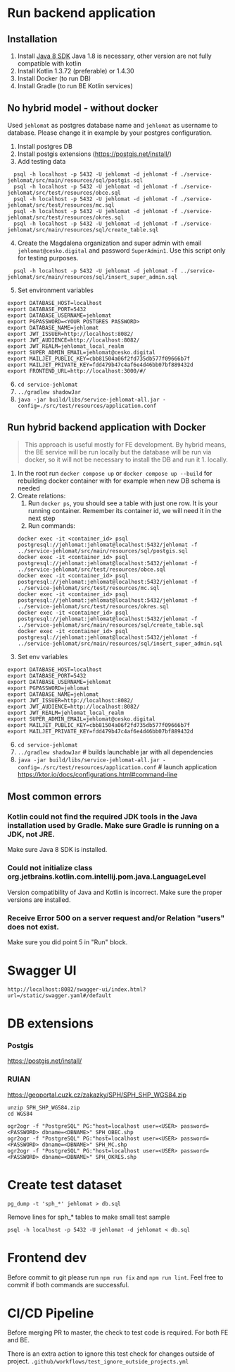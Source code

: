 # Run backend application

## Installation

1. Install [Java 8 SDK](https://www.oracle.com/java/technologies/downloads/#java8) Java 1.8 is necessary, other version are not fully compatible with kotlin
2. Install Kotlin 1.3.72 (preferable) or 1.4.30
3. Install Docker (to run DB)
4. Install Gradle (to run BE Kotlin services)

## No hybrid model - without docker

Used `jehlomat` as postgres database name and `jehlomat` as username to database. 
Please change it in example by your postgres configuration. 

1) Install postgres DB
2) Install postgis extensions (https://postgis.net/install/)
3) Add testing data

```shell
  psql -h localhost -p 5432 -U jehlomat -d jehlomat -f ./service-jehlomat/src/main/resources/sql/postgis.sql
  psql -h localhost -p 5432 -U jehlomat -d jehlomat -f ./service-jehlomat/src/test/resources/obce.sql
  psql -h localhost -p 5432 -U jehlomat -d jehlomat -f ./service-jehlomat/src/test/resources/mc.sql
  psql -h localhost -p 5432 -U jehlomat -d jehlomat -f ./service-jehlomat/src/test/resources/okres.sql
  psql -h localhost -p 5432 -U jehlomat -d jehlomat -f ./service-jehlomat/src/main/resources/sql/create_table.sql
```

4) Create the Magdalena organization and super admin with email `jehlomat@cesko.digital` and password `SuperAdmin1`. Use this script only for testing purposes.
```shell
  psql -h localhost -p 5432 -U jehlomat -d jehlomat -f ../service-jehlomat/src/main/resources/sql/insert_super_admin.sql
```
5) Set environment variables
```shell
export DATABASE_HOST=localhost
export DATABASE_PORT=5432
export DATABASE_USERNAME=jehlomat
export PGPASSWORD=<YOUR POSTGRES PASSWORD>
export DATABASE_NAME=jehlomat
export JWT_ISSUER=http://localhost:8082/
export JWT_AUDIENCE=http://localhost:8082/
export JWT_REALM=jehlomat_local_realm
export SUPER_ADMIN_EMAIL=jehlomat@cesko.digital
export MAILJET_PUBLIC_KEY=cbb81504a06f2fd735db577f09666b7f
export MAILJET_PRIVATE_KEY=fdd479b47c4af6e4d46bb07bf889432d
export FRONTEND_URL=http://localhost:3000/#/
```
6) `cd service-jehlomat` 
7) `../gradlew shadowJar` 
8) `java -jar build/libs/service-jehlomat-all.jar -config=./src/test/resources/application.conf`


## Run hybrid backend application with Docker

> This approach is useful mostly for FE development. By hybrid means, the BE service will be run locally but the database will be run via docker, so it will not be necessary to install the DB and run it 1. locally.

1. In the root run `docker compose up` or `docker compose up --build` for rebuilding docker container with for example when new DB schema is needed
2. Create relations:
    1. Run `docker ps`, you should see a table with just one row. It is your running container. Remember its container id, we will need it in the next step
    2. Run commands:
    ```shell
    docker exec -it <container_id> psql postgresql://jehlomat:jehlomat@localhost:5432/jehlomat -f ../service-jehlomat/src/main/resources/sql/postgis.sql
    docker exec -it <container_id> psql postgresql://jehlomat:jehlomat@localhost:5432/jehlomat -f ../service-jehlomat/src/test/resources/obce.sql
    docker exec -it <container_id> psql postgresql://jehlomat:jehlomat@localhost:5432/jehlomat -f ../service-jehlomat/src/test/resources/mc.sql
    docker exec -it <container_id> psql postgresql://jehlomat:jehlomat@localhost:5432/jehlomat -f ../service-jehlomat/src/test/resources/okres.sql
    docker exec -it <container_id> psql postgresql://jehlomat:jehlomat@localhost:5432/jehlomat -f ../service-jehlomat/src/main/resources/sql/create_table.sql
    docker exec -it <container_id> psql postgresql://jehlomat:jehlomat@localhost:5432/jehlomat -f ../service-jehlomat/src/main/resources/sql/insert_super_admin.sql
    ```
3. Set env variables
```shell
export DATABASE_HOST=localhost
export DATABASE_PORT=5432
export DATABASE_USERNAME=jehlomat
export PGPASSWORD=jehlomat
export DATABASE_NAME=jehlomat
export JWT_ISSUER=http://localhost:8082/
export JWT_AUDIENCE=http://localhost:8082/
export JWT_REALM=jehlomat_local_realm
export SUPER_ADMIN_EMAIL=jehlomat@cesko.digital
export MAILJET_PUBLIC_KEY=cbb81504a06f2fd735db577f09666b7f
export MAILJET_PRIVATE_KEY=fdd479b47c4af6e4d46bb07bf889432d
```
6. `cd service-jehlomat`
7. `../gradlew shadowJar`  # builds launchable jar with all dependencies
8. `java -jar build/libs/service-jehlomat-all.jar -config=./src/test/resources/application.conf`  # launch application https://ktor.io/docs/configurations.html#command-line

## Most common errors

### Kotlin could not find the required JDK tools in the Java installation  used by Gradle. Make sure Gradle is running on a JDK, not JRE.

Make sure Java 8 SDK is installed.

### Could not initialize class org.jetbrains.kotlin.com.intellij.pom.java.LanguageLevel

Version compatibility of Java and Kotlin is incorrect. Make sure the proper versions are installed.

### Receive Error 500 on a server request and/or Relation "users" does not exist.

Make sure you did point 5 in "Run" block.

# Swagger UI

```
http://localhost:8082/swagger-ui/index.html?url=/static/swagger.yaml#/default
```

# DB extensions

### Postgis
https://postgis.net/install/

### RUIAN

https://geoportal.cuzk.cz/zakazky/SPH/SPH_SHP_WGS84.zip

```shell
unzip SPH_SHP_WGS84.zip
cd WGS84

ogr2ogr -f "PostgreSQL" PG:"host=localhost user=<USER> password=<PASSWORD> dbname=<DBNAME>" SPH_OBEC.shp
ogr2ogr -f "PostgreSQL" PG:"host=localhost user=<USER> password=<PASSWORD> dbname=<DBNAME>" SPH_MC.shp
ogr2ogr -f "PostgreSQL" PG:"host=localhost user=<USER> password=<PASSWORD> dbname=<DBNAME>" SPH_OKRES.shp
```

# Create test dataset

```shell
pg_dump -t 'sph_*' jehlomat > db.sql
```

Remove lines for sph_* tables to make small test sample

```shell
psql -h localhost -p 5432 -U jehlomat -d jehlomat < db.sql
```

# Frontend dev

Before commit to git please run `npm run fix` and `npm run lint`. Feel free to commit if both commands are successful.

# CI/CD Pipeline

Before merging PR to master, the check to test code is required. For both FE and BE.

There is an extra action to ignore this test check for changes outside of project. `.github/workflows/test_ignore_outside_projects.yml`
